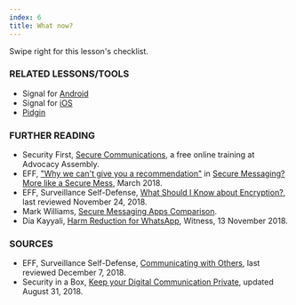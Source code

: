 ```yaml
---
index: 6
title: What now?
---
```

Swipe right for this lesson's checklist.

### RELATED LESSONS/TOOLS

*   Signal for [Android](umbrella://tools/messaging/s_signal-for-android.md)
*	Signal for [iOS](umbrella://tools/messaging/s_signal-for-ios.md)
*  	[Pidgin](umbrella://tools/messaging/s_pidgin.md)

### FURTHER READING

* 	Security First, [Secure Communications](https://advocacyassembly.org/en/courses/33/#/chapter/1/lesson/1), a free online training at Advocacy Assembly. 
*	EFF, ["Why we can't give you a recommendation"](https://www.eff.org/deeplinks/2018/03/why-we-cant-give-you-recommendation) in [Secure Messaging? More like a Secure Mess](https://www.eff.org/deeplinks/2018/03/secure-messaging-more-secure-mess), March 2018.
*   EFF, Surveillance Self-Defense, [What Should I Know about Encryption?](https://ssd.eff.org/en/module/what-should-i-know-about-encryption), last reviewed November 24, 2018. 
* Mark Williams, [Secure Messaging Apps Comparison](https://www.securemessagingapps.com/about/).
* Dia Kayyali, [Harm Reduction for WhatsApp](https://blog.witness.org/2018/11/harm-reduction-whatsapp/), Witness, 13 November 2018. 

### SOURCES

*   EFF, Surveillance Self-Defense, [Communicating with Others](https://ssd.eff.org/en/module/communicating-others), last reviewed December 7, 2018.
*   Security in a Box, [Keep your Digital Communication Private](https://securityinabox.org/en/guide/secure-communication/), updated August 31, 2018.